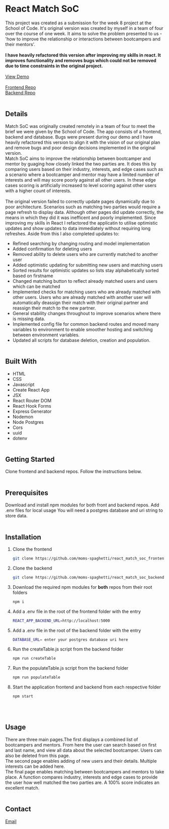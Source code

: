 # React Match SoC

This project was created as a submission for the week 8 project at the School of Code. It's original version was created by myself in a team of four over the course of one week. It aims to solve the problem presented to us - 'how to improve the relationship or interactions between bootcampers and their mentors'.\
<br/>
**I have heavily refactored this version after improving my skills in react. It improves functionality and removes bugs which could not be removed due to time constraints in the original project.**\
<br/>
[View Demo](https://moms-spaghetti-reactmatchsoc.netlify.app/)\
<br/>
[Frontend Repo](https://github.com/moms-spaghetti/react_match_soc_frontend/)\
[Backend Repo](https://github.com/moms-spaghetti/react_match_soc_backend/)
<br/><br/>

## Details

Match SoC was originally created remotely in a team of four to meet the brief we were given by the School of Code. The app consists of a frontend, backend and database. Bugs were present during our demo and I have heavily refactored this version to align it with the vision of our original plan and remove bugs and poor design decisions implemented in the original version. \
Match SoC aims to improve the relationship between bootcamper and mentor by guaging how closely linked the two parties are. It does this by comparing users based on their industry, interests, and edge cases such as a scenario where a bootcamper and mentor may have a limited number of interests and will may score poorly against all other users. In these edge cases scoring is artificially increased to level scoring against other users with a higher count of interests.
<br/><br/>
The original version failed to correctly update pages dynamically due to poor architecture. Scenarios such as matching two parties would require a page refresh to display data. Although other pages did update correctly, the means in which they did it was inefficent and poorly implemented. Since improving my skills in React I refactored the applicatin to utilise optimistic updates and show updates to data immediately without requiring long refreshes. Aside from this I also completed updates to:

- Refined searching by changing routing and model implementation
- Added confirmation for deleting users
- Removed ability to delete users who are currently matched to another user
- Added optimistic updating for submitting new users and matching users
- Sorted results for optimistic updates so lists stay alphabetically sorted based on firstname
- Changed matching button to reflect already matched users and users which can be matched
- Implemented checks for matching users who are already matched with other users. Users who are already matched with another user will automatically deassign their match with their original partner and reassign their match to the new partner.
- General stability changes throughout to improve scenarios where there is missing data.
- Implemented config file for common backend routes and moved many variables to environment to enable smoother hosting and switching between environment variables.
- Updated all scripts for database deletion, creation and population.
  <br/><br/>

## Built With

- HTML
- CSS
- Javascript
- Create React App
- JSX
- React Router DOM
- React Hook Forms
- Express Generator
- Nodemon
- Node Postgres
- Cors
- uuid
- dotenv
  <br/><br/>

## Getting Started

Clone frontend and backend repos.
Follow the instructions below.
<br/><br/>

## Prerequisites

Download and install npm modules for both front and backend repos.
Add .env files for local usage
You will need a postgres database and uri string to store data.
<br/><br/>

## Installation

1. Clone the frontend
   ```sh
   git clone https://github.com/moms-spaghetti/react_match_soc_frontend.git
   ```
2. Clone the backend
   ```sh
   git clone https://github.com/moms-spaghetti/react_match_soc_backend.git
   ```
3. Download the required npm modules for **both** repos from their root folders
   ```sh
   npm i
   ```
4. Add a .env file in the root of the frontend folder with the entry
   ```sh
   REACT_APP_BACKEND_URL=http://localhost:5000
   ```
5. Add a .env file in the root of the backend folder with the entry
   ```sh
   DATABASE_URL= enter your postgres database uri here
   ```
6. Run the createTable.js script from the backend folder
   ```sh
   npm run createTable
   ```
7. Run the populateTable.js script from the backend folder
   ```sh
   npm run populateTable
   ```
8. Start the application frontend and backend from each respective folder
   ```sh
   npm start
   ```
   <br/><br/>

## Usage

There are three main pages.The first displays a combined list of bootcampers and mentors. From here the user can search based on first and last name, and view all data about the selected bootcamper. Users can also be deleted from this page.\
The second page enables adding of new users and their details. Multiple interests can be added here.\
The final page enables matching between bootcampers and mentors to take place. A function compares industry, interests and edge cases to provide the user how well matched the two parties are. A 100% score indicates an excellent match.
<br/><br/>

## Contact

[Email](mailto:williamedwards36@aol.com)
<br/><br/>
